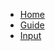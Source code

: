 <!-- docs/_sidebar.md -->
* [Home](/)
* [Guide](guide.md "The greatest guide in the world")
* [Input](input.md "Input component")
